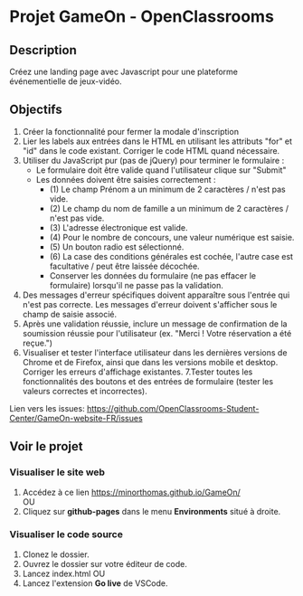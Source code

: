# Projet GameOn - OpenClassrooms
## Description
Créez une landing page avec Javascript pour une plateforme événementielle de jeux-vidéo.  

## Objectifs
1. Créer la fonctionnalité pour fermer la modale d'inscription
2. Lier les labels aux entrées dans le HTML en utilisant les attributs "for" et "id" dans le code existant. Corriger le code HTML quand nécessaire.
3. Utiliser du JavaScript pur (pas de jQuery) pour terminer le formulaire :
    - Le formulaire doit être valide quand l'utilisateur clique sur "Submit"
    - Les données doivent être saisies correctement :
      - (1) Le champ Prénom a un minimum de 2 caractères / n'est pas vide.
      - (2) Le champ du nom de famille a un minimum de 2 caractères / n'est pas vide.
      - (3) L'adresse électronique est valide.
      - (4) Pour le nombre de concours, une valeur numérique est saisie.
      - (5) Un bouton radio est sélectionné.
      - (6) La case des conditions générales est cochée, l'autre case est facultative / peut être laissée décochée.
      - Conserver les données du formulaire (ne pas effacer le formulaire) lorsqu'il ne passe pas la validation.
4. Des messages d'erreur spécifiques doivent apparaître sous l'entrée qui n'est pas correcte. Les messages d'erreur doivent s'afficher sous le champ de saisie associé.
5. Après une validation réussie, inclure un message de confirmation de la soumission réussie pour l'utilisateur (ex. "Merci ! Votre réservation a été reçue.")
6. Visualiser et tester l'interface utilisateur dans les dernières versions de Chrome et de Firefox, ainsi que dans les versions mobile et desktop. Corriger les erreurs d'affichage existantes.
7.Tester toutes les fonctionnalités des boutons et des entrées de formulaire (tester les valeurs correctes et incorrectes).

Lien vers les issues: https://github.com/OpenClassrooms-Student-Center/GameOn-website-FR/issues

## Voir le projet

### Visualiser le site web
1. Accédez à ce lien https://minorthomas.github.io/GameOn/
<br/>OU<br/>
2. Cliquez sur __github-pages__ dans le menu __Environments__ situé à droite.

### Visualiser le code source
1. Clonez le dossier.
2. Ouvrez le dossier sur votre éditeur de code.
3. Lancez index.html
OU
4. Lancez l'extension __Go live__ de VSCode.